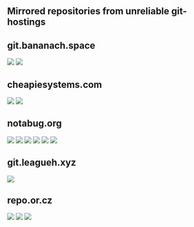 
Mirrored repositories from unreliable git-hostings
------

## git.bananach.space
![](https://github.com/minetest-mirrors/minetest-mirrors/workflows/advtrains/badge.svg)
![](https://github.com/minetest-mirrors/minetest-mirrors/workflows/ehlphabet/badge.svg)

## cheapiesystems.com
![](https://github.com/minetest-mirrors/minetest-mirrors/workflows/digistuff/badge.svg)
![](https://github.com/minetest-mirrors/minetest-mirrors/workflows/invsaw/badge.svg)

## notabug.org
![](https://github.com/minetest-mirrors/minetest-mirrors/workflows/bonemeal/badge.svg)
![](https://github.com/minetest-mirrors/minetest-mirrors/workflows/ambience/badge.svg)
![](https://github.com/minetest-mirrors/minetest-mirrors/workflows/bakedclay/badge.svg)
![](https://github.com/minetest-mirrors/minetest-mirrors/workflows/farming/badge.svg)
![](https://github.com/minetest-mirrors/minetest-mirrors/workflows/wine/badge.svg)
![](https://github.com/minetest-mirrors/minetest-mirrors/workflows/falling_item/badge.svg)

## git.leagueh.xyz
![](https://github.com/minetest-mirrors/minetest-mirrors/workflows/playerfactions/badge.svg)

## repo.or.cz
![](https://github.com/minetest-mirrors/minetest-mirrors/workflows/easyvend/badge.svg)
![](https://github.com/minetest-mirrors/minetest-mirrors/workflows/hudbars/badge.svg)
![](https://github.com/minetest-mirrors/minetest-mirrors/workflows/hbarmor/badge.svg)

